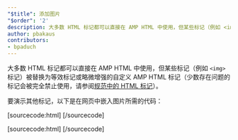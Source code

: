 ```yaml
---
"$title": 添加图片
"$order": '2'
description: 大多数 HTML 标记都可以直接在 AMP HTML 中使用，但某些标记（例如 <img> 标记）被替换为等效标记或略微增强的自定义 AMP HTML 标记
author: pbakaus
contributors:
- bpaduch
---
```


大多数 HTML 标记都可以直接在 AMP HTML 中使用，但某些标记（例如 `<img>` 标记）被替换为等效标记或略微增强的自定义 AMP HTML 标记（少数存在问题的标记会被完全禁止使用，请参阅[规范中的 HTML 标记](../../../../documentation/guides-and-tutorials/learn/spec/amphtml.md)）。

要演示其他标记，以下是在网页中嵌入图片所需的代码：

[sourcecode:html]
<amp-img src="welcome.jpg" alt="Welcome" height="400" width="800"></amp-img>
[/sourcecode]

[sourcecode:html] <amp-img src="welcome.jpg" alt="Welcome" height="400" width="800"></amp-img> [/sourcecode]
